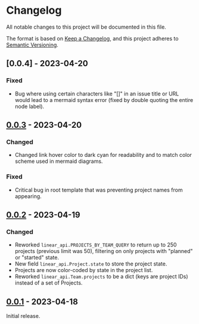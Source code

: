 # Changelog

All notable changes to this project will be documented in this file.

The format is based on [Keep a Changelog](https://keepachangelog.com/en/1.0.0/),
and this project adheres to [Semantic Versioning](https://semver.org/spec/v2.0.0.html).

## [0.0.4] - 2023-04-20
### Fixed
- Bug where using certain characters like "[]" in an issue title or URL would
  lead to a mermaid syntax error (fixed by double quoting the entire node
  label).

## [0.0.3] - 2023-04-20
### Changed
- Changed link hover color to dark cyan for readability and to match color
  scheme used in mermaid diagrams.

### Fixed
- Critical bug in root template that was preventing project names from
  appearing.

## [0.0.2] - 2023-04-19
### Changed
- Reworked `linear_api.PROJECTS_BY_TEAM_QUERY` to return up to 250 projects
  (previous limit was 50), filtering on only projects with "planned" or
  "started" state.
- New field `linear_api.Project.state` to store the project state.
- Projects are now color-coded by state in the project list.
- Reworked `linear_api.Team.projects` to be a dict (keys are project IDs)
  instead of a set of Projects.

## [0.0.1] - 2023-04-18
Initial release.

[0.0.3]: https://github.com/sclabs/lingraph/compare/v0.0.2...v0.0.3
[0.0.2]: https://github.com/sclabs/lingraph/compare/v0.0.1...v0.0.2
[0.0.1]: https://github.com/sclabs/lingraph/releases/tag/v0.0.1
